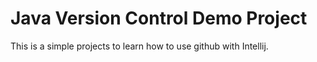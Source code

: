 # Java Version Control Demo Project
This is a simple projects to learn how to use github with Intellij.